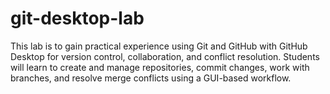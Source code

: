 # git-desktop-lab

This lab is to gain practical experience using Git and GitHub with GitHub Desktop for version control, collaboration, and conflict resolution. Students will learn to create and manage repositories, commit changes, work with branches, and resolve merge conflicts using a GUI-based workflow.
